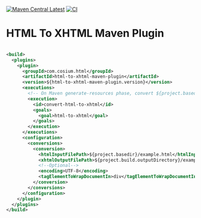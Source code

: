 [![Maven Central Latest](https://img.shields.io/maven-central/v/com.cosium.html/html-to-xhtml-maven-plugin.svg)](https://search.maven.org/#search%7Cgav%7C1%7Cg%3A%22com.cosium.html%22%20AND%20a%3A%22html-to-xhtml-maven-plugin%22)
[![CI](https://github.com/Cosium/html-to-xhtml-maven-plugin/workflows/CI/badge.svg)](https://github.com/Cosium/html-to-xhtml-maven-plugin/actions?query=workflow%3ACI)

# HTML To XHTML Maven Plugin

```xml

<build>
  <plugins>
    <plugin>
      <groupId>com.cosium.html</groupId>
      <artifactId>html-to-xhtml-maven-plugin</artifactId>
      <version>${html-to-xhtml-maven-plugin.version}</version>
      <executions>
        <!-- On Maven generate-resources phase, convert ${project.basedir}/example.html to  ${project.build.outputDirectory}/example.xhtml -->
        <execution>
          <id>convert-html-to-xhtml</id>
          <goals>
            <goal>html-to-xhtml</goal>
          </goals>
        </execution>
      </executions>
      <configuration>
        <conversions>
          <conversion>
            <htmlInputFilePath>${project.basedir}/example.html</htmlInputFilePath>
            <xhtmlOutputFilePath>${project.build.outputDirectory}/example.xhtml</xhtmlOutputFilePath>
            <!--Optional-->
            <encoding>UTF-8</encoding>
            <tagElementToWrapDocumentIn>div</tagElementToWrapDocumentIn>
          </conversion>
        </conversions>
      </configuration>
    </plugin>
  </plugins>
</build>
```
